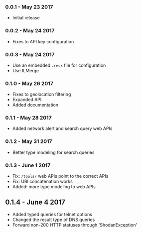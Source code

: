 ### 0.0.1 - May 23 2017
* Initial release

### 0.0.2 - May 24 2017

* Fixes to API key configuration

### 0.0.3 - May 24 2017

* Use an embedded `.resx` file for configuration
* Use ILMerge

### 0.1.0 - May 26 2017

* Fixes to geolocation filtering
* Expanded API
* Added documentation

### 0.1.1 - May 28 2017

* Added network alert and search query web APIs

### 0.1.2 - May 31 2017

* Better type modeling for search queries

### 0.1.3 - June 1 2017
* Fix: `/tools/` web APIs point to the correct APIs
* Fix: URI concatenation works
* Added: more type modeling to web APIs

## 0.1.4 - June 4 2017

* Added typed queries for telnet options
* Changed the result type of DNS queries
* Forward non-200 HTTP statuses through 'ShodanException'
